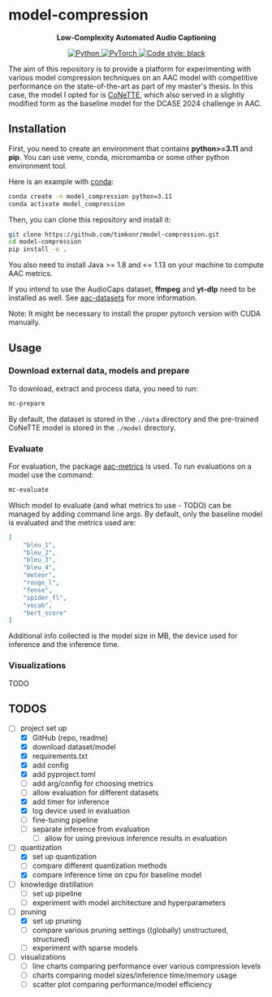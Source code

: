 # model-compression

<div align="center">

**Low-Complexity Automated Audio Captioning**

<a href="https://www.python.org/">
    <img alt="Python" src="https://img.shields.io/badge/-Python 3.11-blue?style=for-the-badge&logo=python&logoColor=white">
</a>
<a href="https://pytorch.org/get-started/locally/">
    <img alt="PyTorch" src="https://img.shields.io/badge/-PyTorch 2.2-ee4c2c?style=for-the-badge&logo=pytorch&logoColor=white">
</a>
<a href="https://black.readthedocs.io/en/stable/">
    <img alt="Code style: black" src="https://img.shields.io/badge/code%20style-black-black.svg?style=for-the-badge&labelColor=gray">
</a>

</div>

The aim of this repository is to provide a platform for experimenting with various model compression techniques on an AAC model with competitive performance on the state-of-the-art as part of my master's thesis. In this case, the model I opted for is [CoNeTTE](https://github.com/Labbeti/conette-audio-captioning), which also served in a slightly modified form as the baseline model for the DCASE 2024 challenge in AAC.

## Installation
First, you need to create an environment that contains **python>=3.11** and **pip**. You can use venv, conda, micromamba or some other python environment tool.

Here is an example with [conda](https://docs.conda.io/projects/conda/en/latest/user-guide/install/index.html):
```bash
conda create -n model_compression python=3.11
conda activate model_compression
```

Then, you can clone this repository and install it:
```bash
git clone https://github.com/timkonr/model-compression.git
cd model-compression
pip install -e .
```

You also need to install Java >= 1.8 and <= 1.13 on your machine to compute AAC metrics.

If you intend to use the AudioCaps dataset, **ffmpeg** and **yt-dlp** need to be installed as well. See [aac-datasets](https://aac-datasets.readthedocs.io/en/stable/installation.html#external-requirements-audiocaps-only) for more information.

Note: It might be necessary to install the proper pytorch version with CUDA manually.

## Usage

### Download external data, models and prepare

To download, extract and process data, you need to run:
```bash
mc-prepare
```
By default, the dataset is stored in the `./data` directory and the pre-trained CoNeTTE model is stored in the `./model` directory.

### Evaluate

For evaluation, the package [aac-metrics](https://aac-metrics.readthedocs.io) is used.
To run evaluations on a model use the command:
```bash
mc-evaluate
```

Which model to evaluate (and what metrics to use - TODO) can be managed by adding command line args.
By default, only the baseline model is evaluated and the metrics used are:
```json
[
    "bleu_1",
    "bleu_2",
    "bleu_3",
    "bleu_4",
    "meteor",
    "rouge_l",
    "fense",
    "spider_fl",
    "vocab",
    "bert_score"
]
```

Additional info collected is the model size in MB, the device used for inference and the inference time.

### Visualizations

TODO

## TODOS
- [ ] project set up
    - [x] GitHub (repo, readme)
    - [x] download dataset/model
    - [x] requirements.txt
    - [x] add config
    - [x] add pyproject.toml
    - [ ] add arg/config for choosing metrics
    - [ ] allow evaluation for different datasets
    - [x] add timer for inference
    - [x] log device used in evaluation
    - [ ] fine-tuning pipeline
    - [ ] separate inference from evaluation
        - [ ] allow for using previous inference results in evaluation
- [ ] quantization
    - [x] set up quantization
    - [ ] compare different quantization methods
    - [x] compare inference time on cpu for baseline model
- [ ] knowledge distillation
    - [ ] set up pipeline
    - [ ] experiment with model architecture and hyperparameters
- [ ] pruning
    - [x] set up pruning
    - [ ] compare various pruning settings ((globally) unstructured, structured)
    - [ ] experiment with sparse models
- [ ] visualizations
    - [ ] line charts comparing performance over various compression levels
    - [ ] charts comparing model sizes/inference time/memory usage
    - [ ] scatter plot comparing performance/model efficiency